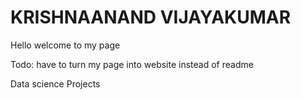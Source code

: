 # KRISHNAANAND VIJAYAKUMAR

Hello welcome to my page

Todo:
have to turn my page into website instead of readme

Data science Projects
